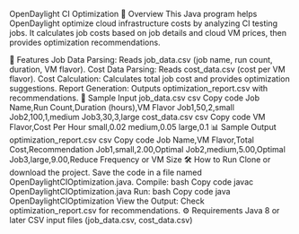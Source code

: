 OpenDaylight CI Optimization
🚀 Overview
This Java program helps OpenDaylight optimize cloud infrastructure costs by analyzing CI testing jobs. It calculates job costs based on job details and cloud VM prices, then provides optimization recommendations.

🔧 Features
Job Data Parsing: Reads job_data.csv (job name, run count, duration, VM flavor).
Cost Data Parsing: Reads cost_data.csv (cost per VM flavor).
Cost Calculation: Calculates total job cost and provides optimization suggestions.
Report Generation: Outputs optimization_report.csv with recommendations.
📄 Sample Input
job_data.csv
csv
Copy code
Job Name,Run Count,Duration (hours),VM Flavor
Job1,50,2,small
Job2,100,1,medium
Job3,30,3,large
cost_data.csv
csv
Copy code
VM Flavor,Cost Per Hour
small,0.02
medium,0.05
large,0.1
📊 Sample Output
optimization_report.csv
csv
Copy code
Job Name,VM Flavor,Total Cost,Recommendation
Job1,small,2.00,Optimal
Job2,medium,5.00,Optimal
Job3,large,9.00,Reduce Frequency or VM Size
🛠️ How to Run
Clone or download the project.
Save the code in a file named OpenDaylightCIOptimization.java.
Compile:
bash
Copy code
javac OpenDaylightCIOptimization.java
Run:
bash
Copy code
java OpenDaylightCIOptimization
View the Output: Check optimization_report.csv for recommendations.
⚙️ Requirements
Java 8 or later
CSV input files (job_data.csv, cost_data.csv)
